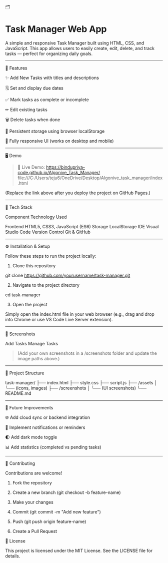 
🗂 <h1>Task Manager Web App</h1>

A simple and responsive Task Manager built using HTML, CSS, and JavaScript.
This app allows users to easily create, edit, delete, and track tasks — perfect for organizing daily goals.


---

🚀 Features

✨ Add New Tasks with titles and descriptions

🗓 Set and display due dates

✅ Mark tasks as complete or incomplete

✏ Edit existing tasks

🗑 Delete tasks when done

💾 Persistent storage using browser localStorage

📱 Fully responsive UI (works on desktop and mobile)



---

🖥 Demo

> 🧭 Live Demo:
> https://bindupriya-code.github.io/Algonive_Task_Manager/
file:///C:/Users/teju6/OneDrive/Desktop/Algonive_task_manager/index.html


(Replace the link above after you deploy the project on GitHub Pages.)


---

🧩 Tech Stack

Component	Technology Used

Frontend	HTML5, CSS3, JavaScript (ES6)
Storage	LocalStorage
IDE	Visual Studio Code
Version Control	Git & GitHub



---

⚙ Installation & Setup

Follow these steps to run the project locally:

1. Clone this repository

git clone https://github.com/yourusername/task-manager.git


2. Navigate to the project directory

cd task-manager


3. Open the project

Simply open the index.html file in your web browser
(e.g., drag and drop into Chrome or use VS Code Live Server extension).

---

📸 Screenshots

Add Tasks	Manage Tasks

	


> (Add your own screenshots in a /screenshots folder and update the image paths above.)




---

📁 Project Structure

task-manager/
├── index.html
├── style.css
├── script.js
├── /assets
│   └── (icons, images)
├── /screenshots
│   └── (UI screenshots)
└── README.md


---

🧠 Future Improvements

🌐 Add cloud sync or backend integration

🔔 Implement notifications or reminders

🌓 Add dark mode toggle

📊 Add statistics (completed vs pending tasks)



---

🤝 Contributing

Contributions are welcome!

1. Fork the repository


2. Create a new branch (git checkout -b feature-name)


3. Make your changes


4. Commit (git commit -m "Add new feature")


5. Push (git push origin feature-name)


6. Create a Pull Request


🪪 License

This project is licensed under the MIT License.
See the LICENSE file for details.


